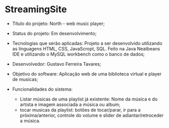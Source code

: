 # StreamingSite

- Título do projeto: North - web music player;
  
- Status do projeto: Em desenvolvimento;
  
- Tecnologias que serão aplicadas: Projeto a ser desenvolvido utilizando as linguagens HTML, CSS, JavaScropt, SQL.
                                   Feito na Java Neatbeans IDE e utilizando o MySQL workbench como o banco de dados;
  
- Desenvolvedor: Gustavo Ferreira Tavares;
  
- Objetivo do software: Aplicação web de uma biblioteca virtual e player de musicas;
  
- Funcionalidades do sistema:
  - Listar músicas de uma playlist já existente: Nome da música e do artista e imagem associada a música ou album;
  -  tocar musicas da playlist: botões de tocar/parar, ir para a próxima/anterior, controle do volume e slider de adiantar/retroceder a música.
